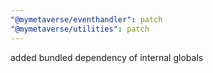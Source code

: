 ```yaml
---
"@mymetaverse/eventhandler": patch
"@mymetaverse/utilities": patch
---
```


added bundled dependency of internal globals
